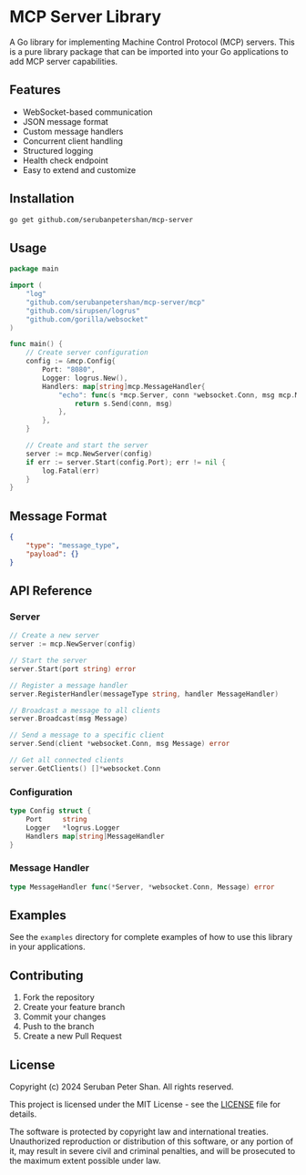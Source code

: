 # MCP Server Library

A Go library for implementing Machine Control Protocol (MCP) servers. This is a pure library package that can be imported into your Go applications to add MCP server capabilities.

## Features

- WebSocket-based communication
- JSON message format
- Custom message handlers
- Concurrent client handling
- Structured logging
- Health check endpoint
- Easy to extend and customize

## Installation

```bash
go get github.com/serubanpetershan/mcp-server
```

## Usage

```go
package main

import (
    "log"
    "github.com/serubanpetershan/mcp-server/mcp"
    "github.com/sirupsen/logrus"
    "github.com/gorilla/websocket"
)

func main() {
    // Create server configuration
    config := &mcp.Config{
        Port: "8080",
        Logger: logrus.New(),
        Handlers: map[string]mcp.MessageHandler{
            "echo": func(s *mcp.Server, conn *websocket.Conn, msg mcp.Message) error {
                return s.Send(conn, msg)
            },
        },
    }

    // Create and start the server
    server := mcp.NewServer(config)
    if err := server.Start(config.Port); err != nil {
        log.Fatal(err)
    }
}
```

## Message Format

```json
{
    "type": "message_type",
    "payload": {}
}
```

## API Reference

### Server

```go
// Create a new server
server := mcp.NewServer(config)

// Start the server
server.Start(port string) error

// Register a message handler
server.RegisterHandler(messageType string, handler MessageHandler)

// Broadcast a message to all clients
server.Broadcast(msg Message)

// Send a message to a specific client
server.Send(client *websocket.Conn, msg Message) error

// Get all connected clients
server.GetClients() []*websocket.Conn
```

### Configuration

```go
type Config struct {
    Port     string
    Logger   *logrus.Logger
    Handlers map[string]MessageHandler
}
```

### Message Handler

```go
type MessageHandler func(*Server, *websocket.Conn, Message) error
```

## Examples

See the `examples` directory for complete examples of how to use this library in your applications.

## Contributing

1. Fork the repository
2. Create your feature branch
3. Commit your changes
4. Push to the branch
5. Create a new Pull Request

## License

Copyright (c) 2024 Seruban Peter Shan. All rights reserved.

This project is licensed under the MIT License - see the [LICENSE](LICENSE) file for details.

The software is protected by copyright law and international treaties. Unauthorized reproduction or distribution of this software, or any portion of it, may result in severe civil and criminal penalties, and will be prosecuted to the maximum extent possible under law. 
